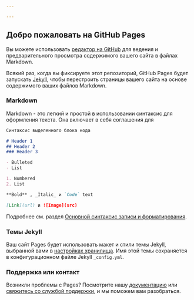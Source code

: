 ```yaml
---

---
```


## Добро пожаловать на GitHub Pages

Вы можете использовать [редактор на GitHub](https://github.com/warsan/expro-doc/edit/master/docs/index.md) для ведения и предварительного просмотра содержимого вашего сайта в файлах Markdown.

Всякий раз, когда вы фиксируете этот репозиторий, GitHub Pages будет запускать [Jekyll](https://jekyllrb.com/), чтобы перестроить страницы вашего сайта на основе содержимого ваших файлов Markdown.

### Markdown

Markdown - это легкий и простой в использовании синтаксис для оформления текста. Она включает в себя соглашения для

```markdown
Синтаксис выделенного блока кода

# Header 1
## Header 2
### Header 3

- Bulleted
- List

1. Numbered
2. List

**Bold** , _Italic_ и `Code` text

[Link](url) и ![Image](src)
```

Подробнее см. раздел [Основной синтаксис записи и форматирования](https://docs.github.com/en/github/writing-on-github/getting-started-with-writing-and-formatting-on-github/basic-writing-and-formatting-syntax).

### Темы Jekyll

Ваш сайт Pages будет использовать макет и стили темы Jekyll, выбранной вами в [настройках хранилища](https://github.com/warsan/expro-doc/settings/pages). Имя этой темы сохраняется в конфигурационном файле Jekyll `_config.yml`.

### Поддержка или контакт

Возникли проблемы с Pages? Посмотрите нашу [документацию](https://docs.github.com/categories/github-pages-basics/) или [свяжитесь со службой поддержки](https://support.github.com/contact), и мы поможем вам разобраться.

